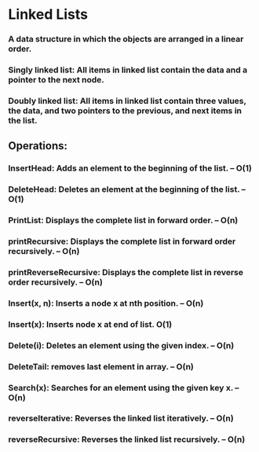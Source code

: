 # Linked Lists
### A data structure in which the objects are arranged in a linear order.
### Singly linked list: All items in linked list contain the data and a pointer to the next node.
### Doubly linked list: All items in linked list contain three values, the data, and two pointers to the previous, and next items in the list.
## Operations:
### InsertHead: Adds an element to the beginning of the list. – O(1)
### DeleteHead: Deletes an element at the beginning of the list. – O(1)
### PrintList: Displays the complete list in forward order. – O(n)
### printRecursive: Displays the complete list in forward order recursively. – O(n)
### printReverseRecursive: Displays the complete list in reverse order recursively. – O(n)
### Insert(x, n): Inserts a node x at nth position. – O(n)
### Insert(x): Inserts node x at end of list. O(1)
### Delete(i): Deletes an element using the given index. – O(n)
### DeleteTail: removes last element in array. – O(n)
### Search(x): Searches for an element using the given key x. – O(n)
### reverseIterative: Reverses the linked list iteratively. – O(n)
### reverseRecursive: Reverses the linked list recursively. – O(n)

